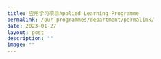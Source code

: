 ```yaml
---
title: 应用学习项目Applied Learning Programme
permalink: /our-programmes/department/permalink/
date: 2023-01-27
layout: post
description: ""
image: ""
---
```


